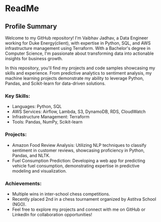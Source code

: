 # ReadMe
## Profile Summary 

Welcome to my GitHub repository! I'm Vaibhav Jadhav, a Data Engineer working for Duke Energy(client), with expertise in Python, SQL, and AWS infrastructure management using Terraform. With a Bachelor's degree in Computer Science, I'm passionate about transforming data into actionable insights for business growth.

In this repository, you'll find my projects and code samples showcasing my skills and experience. From predictive analytics to sentiment analysis, my machine learning projects demonstrate my ability to leverage Python, Pandas, and Scikit-learn for data-driven solutions.

### Key Skills:
  - Languages: Python, SQL
  - AWS Services: Airflow, Lambda, S3, DynamoDB, RDS, CloudWatch
  - Infrastructure Management: Terraform
  - Tools: Pandas, NumPy, Scikit-learn

### Projects:
  - Amazon Food Review Analysis: Utilizing NLP techniques to classify sentiment in customer reviews, showcasing proficiency in Python, Pandas, and NLTK.
  - Fuel Consumption Prediction: Developing a web app for predicting vehicle fuel consumption, demonstrating expertise in predictive modeling and visualization.

### Achievements:
  - Multiple wins in inter-school chess competitions.
  - Recently placed 2nd in a chess tournament organized by Astitva School (NGO).
  - Feel free to explore my projects and connect with me on GitHub or LinkedIn for collaboration opportunities!
